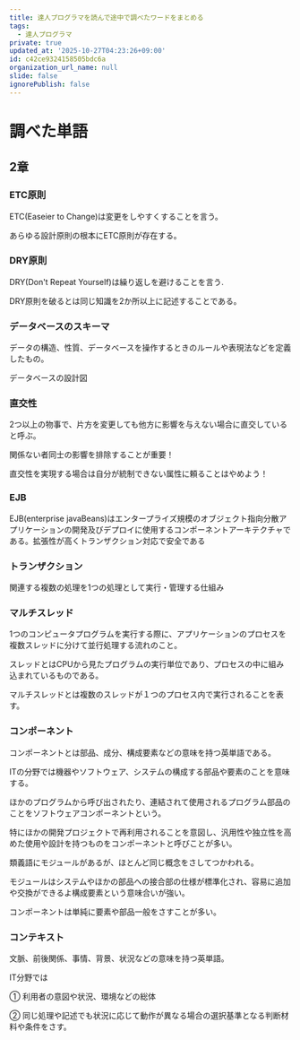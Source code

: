 ```yaml
---
title: 達人プログラマを読んで途中で調べたワードをまとめる
tags:
  - 達人プログラマ
private: true
updated_at: '2025-10-27T04:23:26+09:00'
id: c42ce9324158505bdc6a
organization_url_name: null
slide: false
ignorePublish: false
---
```

# 調べた単語

## 2章

### ETC原則

ETC(Easeier to Change)は変更をしやすくすることを言う。

あらゆる設計原則の根本にETC原則が存在する。

### DRY原則

DRY(Don't Repeat Yourself)は繰り返しを避けることを言う.

DRY原則を破るとは同じ知識を2か所以上に記述することである。

### データベースのスキーマ

データの構造、性質、データベースを操作するときのルールや表現法などを定義したもの。

データベースの設計図

### 直交性

2つ以上の物事で、片方を変更しても他方に影響を与えない場合に直交していると呼ぶ。

関係ない者同士の影響を排除することが重要！

直交性を実現する場合は自分が統制できない属性に頼ることはやめよう！

### EJB

EJB(enterprise javaBeans)はエンタープライズ規模のオブジェクト指向分散アプリケーションの開発及びデプロイに使用するコンポーネントアーキテクチャである。拡張性が高くトランザクション対応で安全である

### トランザクション

関連する複数の処理を1つの処理として実行・管理する仕組み

### マルチスレッド

1つのコンピュータプログラムを実行する際に、アプリケーションのプロセスを複数スレッドに分けて並行処理する流れのこと。

スレッドとはCPUから見たプログラムの実行単位であり、プロセスの中に組み込まれているものである。

マルチスレッドとは複数のスレッドが１つのプロセス内で実行されることを表す。

### コンポーネント

コンポーネントとは部品、成分、構成要素などの意味を持つ英単語である。

ITの分野では機器やソフトウェア、システムの構成する部品や要素のことを意味する。

ほかのプログラムから呼び出されたり、連結されて使用されるプログラム部品のことをソフトウェアコンポーネントという。

特にほかの開発プロジェクトで再利用されることを意図し、汎用性や独立性を高めた使用や設計を持つものをコンポーネントと呼びことが多い。

類義語にモジュールがあるが、ほとんど同じ概念をさしてつかわれる。

モジュールはシステムやほかの部品への接合部の仕様が標準化され、容易に追加や交換ができるよ構成要素という意味合いが強い。

コンポーネントは単純に要素や部品一般をさすことが多い。

### コンテキスト

文脈、前後関係、事情、背景、状況などの意味を持つ英単語。

IT分野では

① 利用者の意図や状況、環境などの総体

② 同じ処理や記述でも状況に応じて動作が異なる場合の選択基準となる判断材料や条件をさす。
